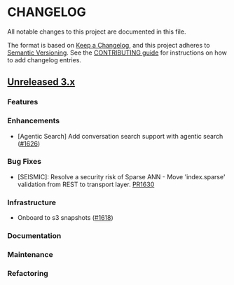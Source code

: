 # CHANGELOG
All notable changes to this project are documented in this file.

The format is based on [Keep a Changelog](https://keepachangelog.com/en/1.0.0/), and this project adheres to [Semantic Versioning](https://semver.org/spec/v2.0.0.html). See the [CONTRIBUTING guide](./CONTRIBUTING.md#Changelog) for instructions on how to add changelog entries.

## [Unreleased 3.x](https://github.com/opensearch-project/neural-search/compare/main...HEAD)

### Features

### Enhancements
- [Agentic Search] Add conversation search support with agentic search ([#1626](https://github.com/opensearch-project/neural-search/pull/1626))

### Bug Fixes
- [SEISMIC]: Resolve a security risk of Sparse ANN - Move 'index.sparse' validation from REST to transport layer. [PR1630](https://github.com/opensearch-project/neural-search/pull/1630)

### Infrastructure
- Onboard to s3 snapshots ([#1618](https://github.com/opensearch-project/neural-search/pull/1618))

### Documentation

### Maintenance

### Refactoring
